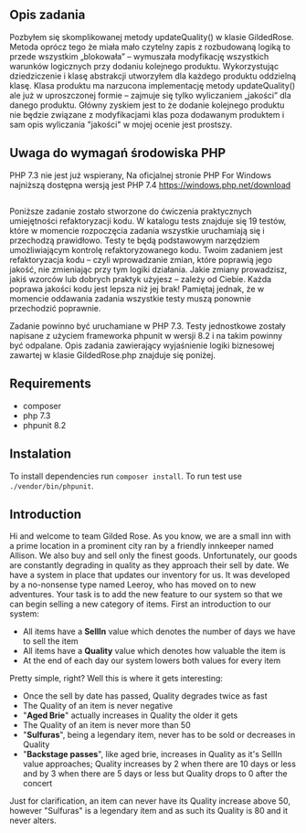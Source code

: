 ## Opis zadania
Pozbyłem się skomplikowanej metody updateQuality() w klasie GildedRose. Metoda oprócz tego że miała mało czytelny 
zapis z rozbudowaną logiką to przede wszystkim „blokowała” – wymuszała modyfikację wszystkich warunków logicznych przy 
dodaniu kolejnego produktu. Wykorzystując dziedziczenie i klasę abstrakcji utworzyłem dla każdego produktu oddzielną 
klasę. Klasa produktu ma narzucona implementację metody updateQuality() ale już w uproszczonej formie – zajmuje się 
tylko wyliczaniem „jakości” dla danego produktu. Główny zyskiem jest to że dodanie kolejnego produktu nie będzie 
związane z modyfikacjami klas poza dodawanym produktem i sam opis wyliczania "jakości" w mojej ocenie jest prostszy.

## Uwaga do wymagań środowiska PHP 
PHP 7.3 nie jest już wspierany, Na oficjalnej stronie PHP For Windows najniższą dostępna wersją jest PHP 7.4
https://windows.php.net/download

##
Poniższe zadanie zostało stworzone do ćwiczenia praktycznych umiejętności refaktoryzacji kodu. 
W katalogu tests znajduje się 19 testów, które w momencie rozpoczęcia zadania wszystkie uruchamiają
się i przechodzą prawidłowo. Testy te będą podstawowym narzędziem umożliwiającym kontrolę refaktoryzowanego kodu.
Twoim zadaniem jest refaktoryzacja kodu – czyli wprowadzanie zmian, które poprawią jego jakość, nie zmieniając przy tym
logiki działania. Jakie zmiany prowadzisz, jakiś wzorców lub dobrych praktyk użyjesz – zależy od Ciebie. 
Każda poprawa jakości kodu jest lepsza niż jej brak! Pamiętaj jednak, że w momencie oddawania zadania wszystkie testy 
muszą ponownie przechodzić poprawnie.

Zadanie powinno być uruchamiane w PHP 7.3. Testy jednostkowe zostały napisane z użyciem frameworka phpunit w wersji 
8.2 i na takim powinny być odpalane. Opis zadania zawierający wyjaśnienie logiki biznesowej zawartej w klasie 
GildedRose.php znajduje się poniżej.

## Requirements
- composer
- php 7.3
- phpunit 8.2

## Instalation
To install dependencies run ```composer install```. To run test use ```./vendor/bin/phpunit```.

## Introduction

Hi and welcome to team Gilded Rose. As you know, we are a small inn with a
prime location in a prominent city ran by a friendly innkeeper named Allison.
We also buy and sell only the finest goods. Unfortunately, our goods are
constantly degrading in quality as they approach their sell by date. We have a
system in place that updates our inventory for us. It was developed by a
no-nonsense type named Leeroy, who has moved on to new adventures. Your task is
to add the new feature to our system so that we can begin selling a new
category of items. First an introduction to our system:

- All items have a **SellIn** value which denotes the number of days we have to
sell the item
- All items have a **Quality** value which denotes how valuable the
item is 
- At the end of each day our system lowers both values for every item

Pretty simple, right? Well this is where it gets interesting:

- Once the sell by date has passed, Quality degrades twice as fast 
- The Quality of an item is never negative 
- "**Aged Brie**" actually increases in Quality the older it gets
- The Quality of an item is never more than 50
- "**Sulfuras**", being a legendary item, never has to be sold or decreases in
Quality
- "**Backstage passes**", like aged brie, increases in Quality as it's
SellIn value approaches; Quality increases by 2 when there are 10 days or less
and by 3 when there are 5 days or less but Quality drops to 0 after the concert

Just for clarification, an item can never have its Quality increase above 50, however "Sulfuras" is a legendary 
item and as such its Quality is 80 and it never alters.
